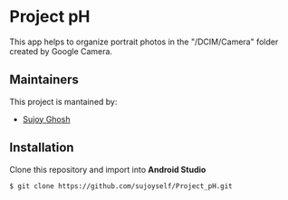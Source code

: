 # Project pH
This app helps to organize portrait photos in the "/DCIM/Camera" folder created by Google Camera.

## Maintainers
This project is mantained by:
* [Sujoy Ghosh](http://github.com/sujoyself)

## Installation
Clone this repository and import into **Android Studio**
```
$ git clone https://github.com/sujoyself/Project_pH.git
```


